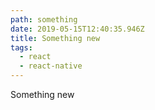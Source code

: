 ```yaml
---
path: something
date: 2019-05-15T12:40:35.946Z
title: Something new
tags:
  - react
  - react-native
---
```

Something new
